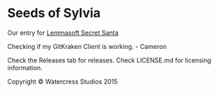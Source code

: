 Seeds of Sylvia
==============
Our entry for [Lemmasoft Secret Santa](Link)

Checking if my GitKraken Client is working. - Cameron

Check the Releases tab for releases.
Check LICENSE.md for licensing information.

Copyright © Watercress Studios 2015
